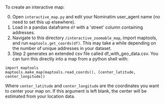 To create an interactive map:

0. Open `interactive_map.py` and edit your Nominatim user_agent name (no need to set this up elsewhere).
1. Load in a pandas dataframe `df` with a 'street' column containing addresses.
2. Navigate to this directory `/interactive_zoomable_map`, import maptools, and run `maptools.get_coords(df)`. This may take a while depending on the number of unique addresses in your dataset.
3. Step 2 generates an extended csv file called df_with_geo_data.csv. You can turn this directly into a map from a python shell with:

```
import maptools
maptools.make_map(maptools.read_coords(), [center_latitude, center_longitude])
```

Where `center_latitude` and `center_longitude` are the coordinates you want to center your map on. If this argument is left blank, the center will be estimated from your location data.